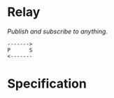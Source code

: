 Relay
=====

_Publish and subscribe to anything._

    ------->
    P      S 
    <-------  



Specification
=============


